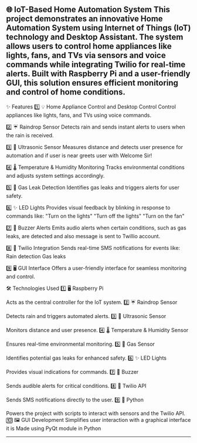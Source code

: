 🌐 IoT-Based Home Automation System
This project demonstrates an innovative Home Automation System using Internet of Things (IoT) technology and Desktop Assistant. The system allows users to control home appliances like lights, fans, and TVs via sensors and voice commands while integrating Twilio for real-time alerts. Built with Raspberry Pi and a user-friendly GUI, this solution ensures efficient monitoring and control of home conditions.
  -----------------------------------------------------------------------------------------------------------------------------------------------------------------------------------------------------------------
✨ Features
1️⃣ 💡 Home Appliance Control and Desktop Control
    Control appliances like lights, fans, and TVs using voice commands.
    
2️⃣ ☔ Raindrop Sensor
Detects rain and sends instant alerts to users when the rain is received.

3️⃣ 📏 Ultrasonic Sensor
Measures distance and detects user presence for automation and if user is near greets user with Welcome Sir!

4️⃣ 🌡️ Temperature & Humidity Monitoring
Tracks environmental conditions and adjusts system settings accordingly.

5️⃣ 🛑 Gas Leak Detection
Identifies gas leaks and triggers alerts for user safety.

6️⃣ ✨ LED Lights
Provides visual feedback by blinking in response to commands like:
"Turn on the lights"
"Turn off the lights"
"Turn on the fan"

7️⃣ 🔔 Buzzer Alerts
Emits audio alerts when certain conditions, such as gas leaks, are detected and also message is sent to Twillio account.

8️⃣ 📩 Twilio Integration
Sends real-time SMS notifications for events like:
Rain detection
Gas leaks

9️⃣ 🖥️ GUI Interface
Offers a user-friendly interface for seamless monitoring and control.

🛠️ Technologies Used
1️⃣ 🖥️ Raspberry Pi

Acts as the central controller for the IoT system.
2️⃣ ☔ Raindrop Sensor

Detects rain and triggers automated alerts.
3️⃣ 📏 Ultrasonic Sensor

Monitors distance and user presence.
4️⃣ 🌡️ Temperature & Humidity Sensor

Ensures real-time environmental monitoring.
5️⃣ 🛑 Gas Sensor

Identifies potential gas leaks for enhanced safety.
6️⃣ ✨ LED Lights

Provides visual indications for commands.
7️⃣ 🔔 Buzzer

Sends audible alerts for critical conditions.
8️⃣ 📩 Twilio API

Sends SMS notifications directly to the user.
9️⃣ 🐍 Python

Powers the project with scripts to interact with sensors and the Twilio API.
🔟 🖼️ GUI Development
Simplifies user interaction with a graphical interface it is Made using PyQt module in Python


--------------------------------------------------------------------------------------------------------------------------------------------------------------------------------------------------------------------
